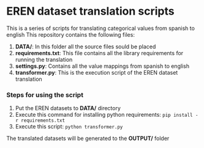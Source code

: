 # EREN dataset translation scripts

This is a series of scripts for translating categorical values from spanish to english
This repository contains the following files:

1. **DATA/**: In this folder all the source files sould be placed
2. **requirements.txt**: This file contains all the library requirements for running the translation
3. **settings.py**: Contains all the value mappings from spanish to english
4. **transformer.py**: This is the execution script of the EREN dataset translation

### Steps for using the script

1. Put the EREN datasets to **DATA/** directory
2. Execute this command for installing python requirements: `pip install -r requirements.txt`
3. Execute this script: `python transformer.py`

The translated datasets will be generated to the **OUTPUT/** folder